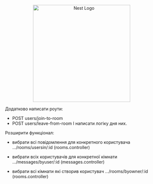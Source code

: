 <p align="center">
  <a href="http://nestjs.com/" target="blank"><img src="https://nestjs.com/img/logo_text.svg" width="320" alt="Nest Logo" /></a>
</p>

[circleci-image]: https://img.shields.io/circleci/build/github/nestjs/nest/master?token=abc123def456
[circleci-url]: https://circleci.com/gh/nestjs/nest

Додатково написати роути:
- POST users/join-to-room
- POST users/leave-from-room
  І написати логіку дня них.
  
Розширити функціонал:
  - вибрати всі повідомлення для конкретного користувача
    .../rooms/usersin/:id (rooms.controller)

    
  - вибрати всіх користувачів для конкретної кімнати
    .../messages/byuser/:id (messages.controller)
    

  - вибрати всі кімнати які створив користувач
    .../rooms/byowner/:id (rooms.controller)
